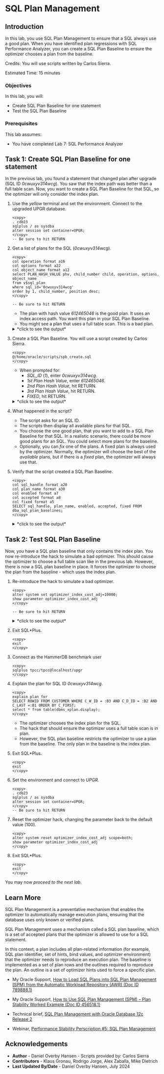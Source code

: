 # SQL Plan Management

## Introduction

In this lab, you use SQL Plan Management to ensure that a SQL always use a good plan. When you have identified plan regressions with SQL Performance Analyzer, you can create a SQL Plan Baseline to ensure the optimizer chooses a plan from the baseline.

Credits: You will use scripts written by Carlos Sierra.

Estimated Time: 15 minutes

### Objectives

In this lab, you will:
* Create SQL Plan Baseline for one statement
* Test the SQL Plan Baseline

### Prerequisites

This lab assumes:

- You have completed Lab 7: SQL Performance Analyzer

## Task 1: Create SQL Plan Baseline for one statement

In the previous lab, you found a statement that changed plan after upgrade (SQL ID *0cwuxyv314wcg*). You saw that the index path was better than a full table scan. Now, you want to create a SQL Plan Baseline for that SQL, so the optimizer will only consider the index plan.

1. Use the *yellow* terminal and set the environment. Connect to the upgraded UPGR database.

    ```
    <copy>
    . cdb23
    sqlplus / as sysdba
    alter session set container=UPGR;
    </copy>
    -- Be sure to hit RETURN
    ```

3. Get a list of plans for the SQL (*0cwuxyv314wcg*).

    ```
    <copy>
    col operation format a16
    col options format a22
    col object_name format a12
    select PLAN_HASH_VALUE phv, child_number child, operation, options, object_name 
    from v$sql_plan 
    where sql_id='0cwuxyv314wcg' 
    order by 1, child_number, position desc;
    </copy>
    
    -- Be sure to hit RETURN
    ```

    * The plan with hash value *612465046* is the good plan. It uses an index access path. You want this plan in your SQL Plan Baseline.
    * You might see a plan that uses a full table scan. This is a bad plan.

    <details>
    <summary>*click to see the output*</summary>
    ``` text
    SQL> select PLAN_HASH_VALUE phv, child_number child, operation, options, object_name from v$sql_plan where sql_id='0cwuxyv314wcg' order by 1, child_number, position desc;
    
    PHV        CHILD OPERATION        OPTIONS                OBJECT_NAME
    ---------- ----- ---------------- ---------------------- -----------
    612465046      0 SELECT STATEMENT
    612465046      0 TABLE ACCESS     BY INDEX ROWID BATCHED CUSTOMER
    612465046      0 INDEX            RANGE SCAN             CUSTOMER_I1
    612465046      0 SORT             ORDER BY
    
    4 rows selected.
    ```
    </details>

2. Create a SQL Plan Baseline. You will use a script created by Carlos Sierra.

    ```
    <copy>
    @/home/oracle/scripts/spb_create.sql
    </copy>
    ```

    * When prompted for:
        - *SQL_ID* (*1*), enter *0cwuxyv314wcg*.
        - *1st Plan Hash Value*, enter *612465046*.
        - *2nd Plan Hash Value*, hit RETURN.
        - *3rd Plan Hash Value*, hit RETURN.
        - *FIXED*, hit RETURN.

    <details>
    <summary>*click to see the output*</summary>
    ``` text
    SQL> @spm/spb_create.sql 0cwuxyv314wcg
    
    spb_create_cdb23_oraclevcn_com_upgr_0cwuxyv314wcg_20240603_080908.txt
    
    HOST      : holserv1.livelabs.oraclevcn.com
    DATABASE  : CDB23
    CONTAINER : UPGR
    SQL_ID    : 0cwuxyv314wcg
    SQL_HANDLE:
    SIGNATURE : 9146269246847507225
    
    EXISTING BASELINES
    ------------------
    
    PLANS PERFORMANCE
    -----------------
    
           Plan ET Avg      ET Avg      CPU Avg     CPU Avg           BG Avg       BG Avg     Rows Avg     Rows Avg       Executions       Executions                                   ET 100th    ET 99th     ET 97th         ET 95th     CPU 100th   CPU 99th    CPU 97th    CPU 95th
     Hash Value AWR (ms)    MEM (ms)    AWR (ms)    MEM (ms)             AWR          MEM          AWR          MEM              AWR              MEM   MIN Cost   MAX Cost  NL  HJ  MJ Pctl (ms)   Pctl (ms)   Pctl (ms)       Pctl (ms)   Pctl (ms)   Pctl (ms)   Pctl (ms)   Pctl (ms)
    ----------- ----------- ----------- ----------- ----------- ------------ ------------ ------------ ------------ ---------------- ---------------- ---------- ---------- --- --- --- ----------- ----------- -----------     ----------- ----------- ----------- ----------- -----------
      612465046       0.854      29.442       0.835      28.794          254          615        7.265        1.000          187,680                3        262        269   0   0   0      29.442      29.442      29.    442      29.442      28.794      28.794      28.794      28.794
    
    Select up to 3 plans:
    
    1st Plan Hash Value (req): 612465046
    2nd Plan Hash Value (opt):
    3rd Plan Hash Value (opt):
    
    FIXED (opt):
    
    FIX
    ---
    NO
    Plans created from memory for PHV 612465046
    
         PLANS
    ----------
             1
    
    Plans created from memory for PHV
    
         PLANS
    ----------
             0
    
    Plans created from memory for PHV
    
         PLANS
    ----------
             0
    
    SQLSET_NAME
    --------------------------------
    S_0CWUXYV314WCG
    
    dropping sqlset: S_0CWUXYV314WCG
    created sqlset: S_0CWUXYV314WCG
    DECLARE
    *
    ERROR at line 1:
    ORA-13767: End snapshot ID must be greater than begin snapshot ID.
    ORA-06512: at "SYS.DBMS_SQLTUNE", line 7963
    ORA-06512: at "SYS.DBMS_SQLTUNE", line 6066
    ORA-06512: at "SYS.DBMS_SQLTUNE_INTERNAL", line 17344
    ORA-06512: at "SYS.DBMS_SQLTUNE", line 9887
    ORA-06512: at "SYS.DBMS_SQLTUNE", line 9409
    ORA-06512: at "SYS.DBMS_SYS_ERROR", line 79
    ORA-06512: at "SYS.DBMS_SQLTUNE_UTIL2", line 90
    ORA-06512: at "SYS.DBMS_SQLTUNE", line 9312
    ORA-06512: at line 1
    ORA-06512: at "SYS.DBMS_SQLTUNE", line 9817
    ORA-06512: at "SYS.DBMS_SQLTUNE_INTERNAL", line 17090
    ORA-06512: at "SYS.DBMS_SQLTUNE_INTERNAL", line 17241
    ORA-06512: at "SYS.DBMS_SQLTUNE", line 6031
    ORA-06512: at "SYS.DBMS_SQLTUNE", line 7929
    ORA-06512: at line 34
    Help: https://docs.oracle.com/error-help/db/ora-13767/
    
    Plans created from AWR for PHVs 612465046
    
         PLANS
    ----------
    
    PLANS:0
    
    RESULTING BASELINES
    -------------------
    
    CREATED             PLAN_NAME                      ENA ACC FIX REP ADA ORIGIN                        LAST_EXECUTED       LAST_MODIFIED       DESCRIPTION
    ------------------- ------------------------------ --- --- --- --- --- ----------------------------- ------------------- -------------------     ------------------------------------------------------------------------------------------------------------------------------------------------------
    2024-06-03T08:09:15 SQL_PLAN_7xvhmdg36tqst9b7dfa5f YES YES NO  YES NO  MANUAL-LOAD-FROM-CURSOR-CACHE                     2024-06-03T08:09:15
    
    CREATED             PLAN_NAME                      ENA ACC FIX REP ADA ORIGIN                          ET_PER_EXEC_MS  CPU_PER_EXEC_MS BUFFERS_PER_EXEC   READS_PER_EXEC    ROWS_PER_EXEC   EXECUTIONS         ELAPSED_TIME         CPU_TIME      BUFFER_GETS       DISK_READS   ROWS_PROCESSED
    ------------------- ------------------------------ --- --- --- --- --- ----------------------------- ---------------- ---------------- ---------------- ---------------- ---------------- ------------ ----------------     ---------------- ---------------- ---------------- ----------------
    2024-06-03T08:09:15 SQL_PLAN_7xvhmdg36tqst9b7dfa5f YES YES NO  YES NO  MANUAL-LOAD-FROM-CURSOR-CACHE           29.442           28.794              615                6                1            3           88,    325           86,383            1,846               18                3
    
    CREATED             PLAN_NAME                      ENA ACC FIX REP ADA    PLAN_ID PLAN_HASH_2  PLAN_HASH PLAN_HASH_FULL DESCRIPTION
    ------------------- ------------------------------ --- --- --- --- --- ---------- ----------- ---------- --------------     ------------------------------------------------------------------------------------------------------------------------------------------------------
    2024-06-03T08:09:15 SQL_PLAN_7xvhmdg36tqst9b7dfa5f YES YES NO  YES NO  2608724575  2608724575  612465046     2608724575
    
    SQL PLAN BASELINES
    ------------------
    Error: neither SQL handle nor plan name specified
    
    RESULTING BASELINES
    -------------------
    
    CREATED             PLAN_NAME                      ENA ACC FIX REP ADA ORIGIN                        LAST_EXECUTED       LAST_MODIFIED       DESCRIPTION
    ------------------- ------------------------------ --- --- --- --- --- ----------------------------- ------------------- -------------------     ------------------------------------------------------------------------------------------------------------------------------------------------------
    2024-06-03T08:09:15 SQL_PLAN_7xvhmdg36tqst9b7dfa5f YES YES NO  YES NO  MANUAL-LOAD-FROM-CURSOR-CACHE                     2024-06-03T08:09:15
    
    CREATED             PLAN_NAME                      ENA ACC FIX REP ADA ORIGIN                          ET_PER_EXEC_MS  CPU_PER_EXEC_MS BUFFERS_PER_EXEC   READS_PER_EXEC    ROWS_PER_EXEC   EXECUTIONS         ELAPSED_TIME         CPU_TIME      BUFFER_GETS       DISK_READS   ROWS_PROCESSED
    ------------------- ------------------------------ --- --- --- --- --- ----------------------------- ---------------- ---------------- ---------------- ---------------- ---------------- ------------ ----------------     ---------------- ---------------- ---------------- ----------------
    2024-06-03T08:09:15 SQL_PLAN_7xvhmdg36tqst9b7dfa5f YES YES NO  YES NO  MANUAL-LOAD-FROM-CURSOR-CACHE           29.442           28.794              615                6                1            3           88,    325           86,383            1,846               18                3
    
    CREATED             PLAN_NAME                      ENA ACC FIX REP ADA    PLAN_ID PLAN_HASH_2  PLAN_HASH PLAN_HASH_FULL DESCRIPTION
    ------------------- ------------------------------ --- --- --- --- --- ---------- ----------- ---------- --------------     ------------------------------------------------------------------------------------------------------------------------------------------------------
    2024-06-03T08:09:15 SQL_PLAN_7xvhmdg36tqst9b7dfa5f YES YES NO  YES NO  2608724575  2608724575  612465046     2608724575
    
    spb_create_cdb23_oraclevcn_com_upgr_0cwuxyv314wcg_20240603_080908.txt    
    ```
    </details>

4. What happened in the script?
      - The script asks for an SQL ID.
      - The scripts then display all available plans for that SQL.
      - You choose the one good plan, that you want to add to a SQL Plan Baseline for that SQL. In a realistic scenario, there could be more good plans for an SQL. You could select more plans for the baseline.
      - Optionally, you can *fix* one of the plans. A fixed plan is always used by the optimizer. Normally, the optimizer will choose the best of the *available* plans, but if there is a *fixed* plan, the optimizer will always use that.

4. Verify that the script created a SQL Plan Baseline.

      ```
      <copy>
      col sql_handle format a20
      col plan_name format a30
      col enabled format a7
      col accepted format a8
      col fixed format a5
      SELECT sql_handle, plan_name, enabled, accepted, fixed FROM dba_sql_plan_baselines;
      </copy>
      ```

      <details>
      <summary>*click to see the output*</summary>
      ``` text
      SQL> col sql_handle format a20
      SQL> col plan_name format a30
      SQL> col enabled format a7
      SQL> col accepted format a8
      SQL> col fixed format a5
      SQL> SELECT sql_handle, plan_name, enabled, accepted, fixed FROM dba_sql_plan_baselines;

      SQL_HANDLE           PLAN_NAME                      ENABLED ACCEPTED FIXED
      -------------------- ------------------------------ ------- -------- -----
      SQL_7eee136bc66cdb19 SQL_PLAN_7xvhmdg36tqst9b7dfa5f YES     YES      NO
      ```
      </details>

## Task 2: Test SQL Plan Baseline

Now, you have a SQL plan baseline that only contains the index plan. You now re-introduce the hack to simulate a bad optimizer. This should cause the optimizer to choose a full table scan like in the previous lab. However, there is now a SQL plan baseline in place. It forces the optimizer to choose the plan from the baseline - which uses the index plan. 

1. Re-introduce the hack to simulate a bad optimizer.

    ```
    <copy>
    alter system set optimizer_index_cost_adj=10000;
    show parameter optimizer_index_cost_adj
    </copy>

    -- Be sure to hit RETURN
    ```

    <details>
    <summary>*click to see the output*</summary>
    ``` text
    SQL> alter system set optimizer_index_cost_adj=10000;

    System altered.

    NAME                                 TYPE        VALUE
    ------------------------------------ ----------- ------------------------------
    optimizer_index_cost_adj             integer     10000
    ```
    </details>

2. Exit SQL*Plus.

    ```
    <copy>
    exit
    </copy>
    ```

3. Connect as the HammerDB benchmark user
    
    ```
    <copy>
    sqlplus tpcc/tpcc@localhost/upgr
    </copy>
    ```

4. Explain the plan for SQL ID *0cwuxyv314wcg*. 

    ```
    <copy>
    explain plan for
    SELECT ROWID FROM CUSTOMER WHERE C_W_ID = :B3 AND C_D_ID = :B2 AND C_LAST =:B1 ORDER BY C_FIRST;
    select * from table(dbms_xplan.display);
    </copy>
    ```

    * The optimizer chooses the index plan for the SQL. 
    * The hack that should ensure the optimizer uses a full table scan is in plan.
    * However, the SQL plan baseline restricts the optimizer to use a plan from the baseline. The only plan in the baseline is the index plan.

5. Exit SQL*Plus.

    ```
    <copy>
    exit
    </copy>
    ```

6. Set the environment and connect to *UPGR*.

    ```
    <copy>
    . cdb23
    sqlplus / as sysdba
    alter session set container=UPGR;
    </copy>
    -- Be sure to hit RETURN
    ```    

7. Reset the optimizer hack, changing the parameter back to the default value (100).

    ```
    <copy>
    alter system reset optimizer_index_cost_adj scope=both;
    show parameter optimizer_index_cost_adj
    </copy>
    ```

8. Exit SQL*Plus.

    ```
    <copy>
    exit
    </copy>
    ```    

You may now *proceed to the next lab*.

## Learn More

SQL Plan Management is a preventative mechanism that enables the optimizer to automatically manage execution plans, ensuring that the database uses only known or verified plans.

SQL Plan Management uses a mechanism called a SQL plan baseline, which is a set of accepted plans that the optimizer is allowed to use for a SQL statement.

In this context, a plan includes all plan-related information (for example, SQL plan identifier, set of hints, bind values, and optimizer environment) that the optimizer needs to reproduce an execution plan. The baseline is implemented as a set of plan rows and the outlines required to reproduce the plan. An outline is a set of optimizer hints used to force a specific plan.

- My Oracle Support, [How to Load SQL Plans into SQL Plan Management (SPM) from the Automatic Workload Repository (AWR) (Doc ID 789888.1)](https://support.oracle.com/epmos/faces/DocumentDisplay?id=789888.1)

- My Oracle Support, [How to Use SQL Plan Management (SPM) – Plan Stability Worked Example (Doc ID 456518.1)](https://support.oracle.com/epmos/faces/DocumentDisplay?id=456518.1)

- Technical brief, [SQL Plan Management with Oracle Database 12c Release 2](http://www.oracle.com/technetwork/database/bi-datawarehousing/twp-sql-plan-mgmt-12c-1963237.pdf)

- Webinar, [Performance Stability Perscription #5: SQL Plan Management](https://www.youtube.com/watch?v=qCt1_Fc3JRs&t=5489s)

## Acknowledgements
* **Author** - Daniel Overby Hansen - Scripts provided by: Carlos Sierra
* **Contributors** - Klaus Gronau, Rodrigo Jorge, Alex Zaballa, Mike Dietrich
* **Last Updated By/Date** - Daniel Overby Hansen, July 2024